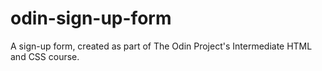 # odin-sign-up-form
A sign-up form, created as part of The Odin Project's Intermediate HTML and CSS course.
